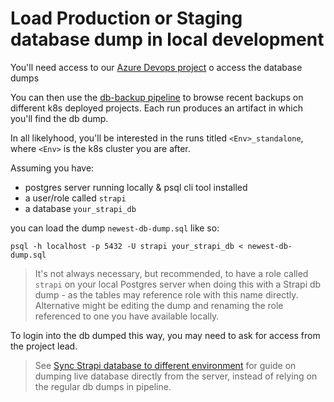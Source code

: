 # Load Production or Staging database dump in local development

You'll need access to our [Azure Devops project](https://dev.azure.com/bratislava-innovation/Inovacie) o access the database dumps

You can then use the [db-backup pipeline](https://dev.azure.com/bratislava-innovation/Inovacie/_build?definitionId=28) to browse recent backups on different k8s deployed projects. Each run produces an artifact in which you'll find the db dump.

In all likelyhood, you'll be interested in the runs titled `<Env>_standalone`, where `<Env>` is the k8s cluster you are after.

Assuming you have:
  - postgres server running locally & psql cli tool installed
  - a user/role called `strapi` 
  - a database `your_strapi_db`
  
you can load the dump `newest-db-dump.sql` like so:

```
psql -h localhost -p 5432 -U strapi your_strapi_db < newest-db-dump.sql
```



> It's not always necessary, but recommended, to have a role called `strapi` on your local Postgres server when doing this with a Strapi db dump - as the tables may reference role with this name directly. Alternative might be editing the dump and renaming the role referenced to one you have available locally.

To login into the db dumped this way, you may need to ask for access from the project lead.

> See [Sync Strapi database to different environment](../recipes/sync-strapi-db-to-different-env.md) for guide on dumping live database directly from the server, instead of relying on the regular db dumps in pipeline.
